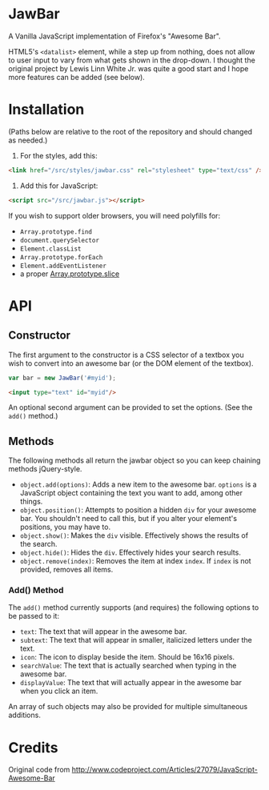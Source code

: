 # JawBar

A Vanilla JavaScript implementation of Firefox's "Awesome Bar".

HTML5's `<datalist>` element, while a step up from nothing, does not
allow to user input to vary from what gets shown in the drop-down.
I thought the original project by Lewis Linn White Jr. was quite a
good start and I hope more features can be added (see below).

# Installation

(Paths below are relative to the root of the repository and should changed as needed.)

1. For the styles, add this:
```html
<link href="/src/styles/jawbar.css" rel="stylesheet" type="text/css" />
```
1. Add this for JavaScript:
```html
<script src="/src/jawbar.js"></script>
```

If you wish to support older browsers, you will need polyfills for:
- `Array.prototype.find`
- `document.querySelector`
- `Element.classList`
- `Array.prototype.forEach`
- `Element.addEventListener`
- a proper [Array.prototype.slice](https://gist.github.com/brettz9/6093105)

<!--
# Todos

1. 
-->
# API

## Constructor

The first argument to the constructor is a CSS selector of a textbox
you wish to convert into an awesome bar (or the DOM element
of the textbox).

```javascript
var bar = new JawBar('#myid');
```
```html
<input type="text" id="myid"/>
```

An optional second argument can be provided to set the options. (See
the `add()` method.)

## Methods

The following methods all return the jawbar object so you can keep chaining methods jQuery-style.

- `object.add(options)`: Adds a new item to the awesome bar. `options` is a JavaScript object containing the text you want to add, among other things.
- `object.position()`: Attempts to position a hidden `div` for your awesome bar. You shouldn't need to call this, but if you alter your element's positions, you may have to.
- `object.show()`: Makes the `div` visible. Effectively shows the results of the search.
- `object.hide()`: Hides the `div`. Effectively hides your search results.
- `object.remove(index)`: Removes the item at index `index`. If `index` is not provided, removes all items.

### Add() Method

The `add()` method currently supports (and requires) the following options to be passed to it:

- `text`: The text that will appear in the awesome bar.
- `subtext`: The text that will appear in smaller, italicized letters under the text.
- `icon`: The icon to display beside the item. Should be 16x16 pixels.
- `searchValue`: The text that is actually searched when typing in the awesome bar.
- `displayValue`: The text that will actually appear in the awesome bar when you click an item.

An array of such objects may also be provided for multiple simultaneous additions.

# Credits

Original code from http://www.codeproject.com/Articles/27079/JavaScript-Awesome-Bar
